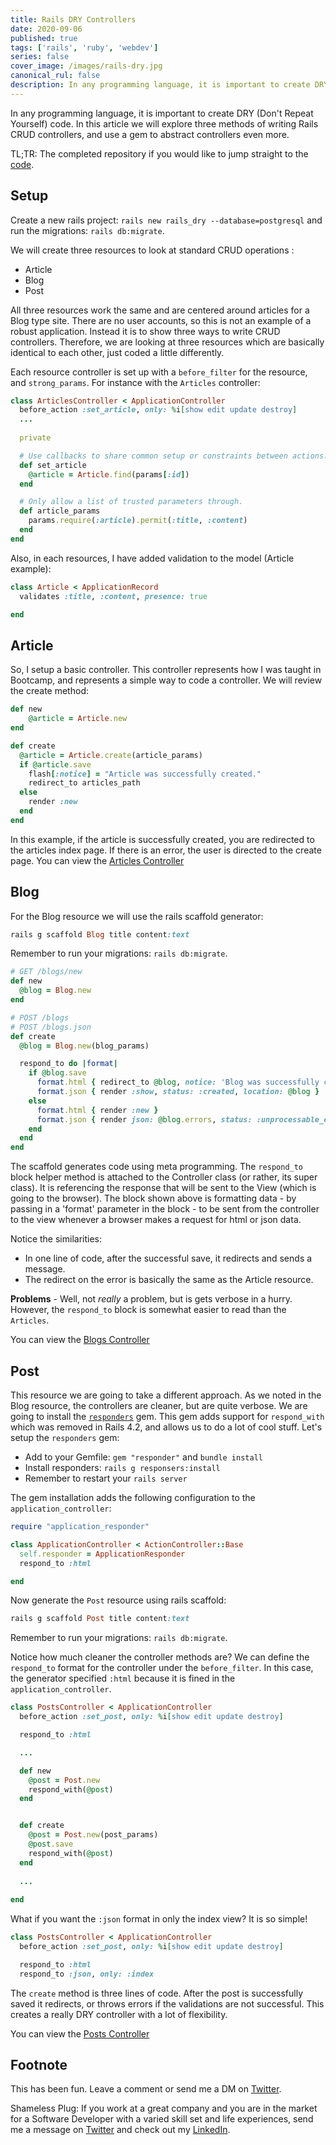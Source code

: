```yaml
---
title: Rails DRY Controllers
date: 2020-09-06
published: true
tags: ['rails', 'ruby', 'webdev']
series: false
cover_image: /images/rails-dry.jpg
canonical_rul: false
description: In any programming language, it is important to create DRY (Don't Repeat Yourself) code. In this article we will explore three methods of writing Rails CRUD controllers, and use a gem to abstract controllers even more.
---
```


In any programming language, it is important to create DRY (Don't Repeat Yourself) code. In this article we will explore three methods of writing Rails CRUD controllers, and use a gem to abstract controllers even more.

TL;TR:  The completed repository if you would like to jump straight to the [code](https://github.com/eclectic-coding/article_rails_dry).

## Setup

Create a new rails project: `rails new rails_dry --database=postgresql` and run the migrations: `rails db:migrate`.

We will create three resources to look at standard CRUD operations :

- Article
- Blog
- Post

All three resources work the same and are centered around articles for a Blog type site. There are no user accounts, so this is not an example of a robust application. Instead it is to show three ways to write CRUD controllers. Therefore, we are looking at three resources which are basically identical to each other, just coded a little differently.

Each resource controller is set up with a `before_filter` for the resource, and `strong_params`. For instance with the `Articles` controller:
```ruby
class ArticlesController < ApplicationController
  before_action :set_article, only: %i[show edit update destroy]
  ...
    
  private

  # Use callbacks to share common setup or constraints between actions.
  def set_article
    @article = Article.find(params[:id])
  end

  # Only allow a list of trusted parameters through.
  def article_params
    params.require(:article).permit(:title, :content)
  end
end
```

Also, in each resources, I have added validation to the model (Article example):

```ruby
class Article < ApplicationRecord
  validates :title, :content, presence: true

end
```

## Article

So, I setup a basic controller. This controller represents how I was taught in Bootcamp, and represents a simple way to code a controller.  We will review the create method:

```ruby
def new
    @article = Article.new
end

def create
  @article = Article.create(article_params)
  if @article.save
    flash[:notice] = "Article was successfully created."
    redirect_to articles_path
  else
    render :new
  end
end
```

In this example, if the article is successfully created, you are redirected to the articles index page. If there is an error, the user is directed to the create page. You can view the [Articles Controller](https://github.com/eclectic-coding/article_rails_dry/blob/main/app/controllers/articles_controller.rb)

## Blog

For the Blog resource we will use the rails scaffold generator:

```ruby
rails g scaffold Blog title content:text
```

Remember to run your migrations: `rails db:migrate`.

```ruby
# GET /blogs/new
def new
  @blog = Blog.new
end

# POST /blogs
# POST /blogs.json
def create
  @blog = Blog.new(blog_params)

  respond_to do |format|
    if @blog.save
      format.html { redirect_to @blog, notice: 'Blog was successfully created.' }
      format.json { render :show, status: :created, location: @blog }
    else
      format.html { render :new }
      format.json { render json: @blog.errors, status: :unprocessable_entity }
    end
  end
end
```

The scaffold generates code using meta programming.  The `respond_to` block  helper method is attached to the Controller class (or rather,  its super class).  It is referencing the response that will be sent to  the View (which is going to the browser). The block shown above is formatting data - by passing in a  'format' parameter in the block - to be sent from the controller to the  view whenever a browser makes a request for html or json data.

Notice the similarities:

- In one line of code, after the successful save, it redirects and sends a message.
- The redirect on the error is basically the same as the Article resource.

**Problems** - Well, not *really* a problem, but is gets verbose in a hurry. However,  the `respond_to` block is somewhat easier to read than the `Articles`.

You can view the [Blogs Controller](https://github.com/eclectic-coding/article_rails_dry/blob/main/app/controllers/blogs_controller.rb)

## Post

This resource we are going to take a different approach. As we noted in the Blog resource, the controllers are cleaner, but are quite verbose. We are going to install the [`responders`](https://github.com/plataformatec/responders) gem. This gem adds support for `respond_with` which was removed in Rails 4.2, and allows us to do a lot of cool stuff. Let's setup the `responders` gem:

- Add to your Gemfile: `gem "responder"` and `bundle install`
- Install responders: `rails g responsers:install`
- Remember to restart your `rails server`

The gem installation adds the following configuration to the `application_controller`:
```ruby
require "application_responder"

class ApplicationController < ActionController::Base
  self.responder = ApplicationResponder
  respond_to :html

end
```

Now generate the `Post` resource using rails scaffold:

```ruby
rails g scaffold Post title content:text
```

Remember to run your migrations: `rails db:migrate`.

Notice how much cleaner the controller methods are? We can define the `respond_to` format for the controller under the `before_filter`.  In this case, the generator specified `:html` because it is fined in the `application_controller`.

```ruby
class PostsController < ApplicationController
  before_action :set_post, only: %i[show edit update destroy]

  respond_to :html

  ...

  def new
    @post = Post.new
    respond_with(@post)
  end


  def create
    @post = Post.new(post_params)
    @post.save
    respond_with(@post)
  end
  
  ...
    
end

```

What if you want the `:json` format in only the index view? It is so simple!

```ruby
class PostsController < ApplicationController
  before_action :set_post, only: %i[show edit update destroy]

  respond_to :html
  respond_to :json, only: :index
```

The `create` method is three lines of code. After the post is successfully saved it redirects, or throws errors if the validations are not successful. This creates a really DRY controller with a lot of flexibility.

You can view the [Posts Controller](https://github.com/eclectic-coding/article_rails_dry/blob/main/app/controllers/posts_controller.rb)

## Footnote

This has been fun. Leave a comment or send me a DM on [Twitter](http://twitter.com/EclecticCoding).

Shameless Plug: If you work at a great company and you are in the market for a Software Developer with a varied skill set and life experiences, send me a message on [Twitter](http://twitter.com/EclecticCoding) and check out my [LinkedIn](http://www.linkedin.com/in/dev-chuck-smith).
